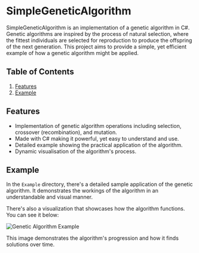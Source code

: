 # SimpleGeneticAlgorithm

SimpleGeneticAlgorithm is an implementation of a genetic algorithm in C#. Genetic algorithms are inspired by the process of natural selection, where the fittest individuals are selected for reproduction to produce the offspring of the next generation. This project aims to provide a simple, yet efficient example of how a genetic algorithm might be applied.

## Table of Contents

1. [Features](#Features)
4. [Example](#Example)

## Features

- Implementation of genetic algorithm operations including selection, crossover (recombination), and mutation.
- Made with C# making it powerful, yet easy to understand and use.
- Detailed example showing the practical application of the algorithm.
- Dynamic visualisation of the algorithm's process.

## Example

In the `Example` directory, there's a detailed sample application of the genetic algorithm. It demonstrates the workings of the algorithm in an understandable and visual manner.

There's also a visualization that showcases how the algorithm functions. You can see it below:

![Genetic Algorithm Example](./Example/GeneticAlgorithmExample.png)

This image demonstrates the algorithm's progression and how it finds solutions over time.
